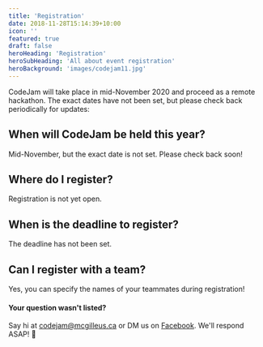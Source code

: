 ```yaml
---
title: 'Registration'
date: 2018-11-28T15:14:39+10:00
icon: ''
featured: true
draft: false
heroHeading: 'Registration'
heroSubHeading: 'All about event registration'
heroBackground: 'images/codejam11.jpg'
---
```


CodeJam will take place in mid-November 2020 and proceed as a remote hackathon. The exact dates have not been set, but please check back periodically for updates:

## When will CodeJam be held this year?

Mid-November, but the exact date is not set. Please check back soon!

## Where do I register?

Registration is not yet open.

## When is the deadline to register?

The deadline has not been set.

## Can I register with a team?

Yes, you can specify the names of your teammates during registration!

#### Your question wasn't listed?

Say hi at [codejam@mcgilleus.ca](mailto:codejam@mcgilleus.ca) or DM us on [Facebook](https://www.facebook.com/mcgillcodejam). We'll respond ASAP! 📧

